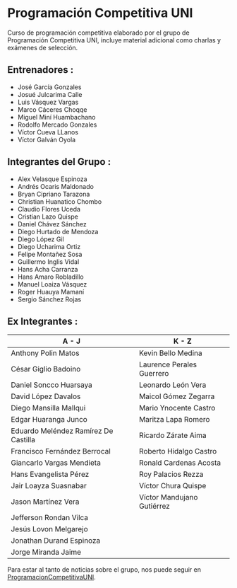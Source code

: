 ﻿# Programación Competitiva UNI
Curso de programación competitiva elaborado por el grupo de Programación Competitiva UNI, incluye material adicional como charlas y exámenes de selección.

## Entrenadores :
* José García Gonzales
* Josué Julcarima Calle
* Luis Vásquez Vargas
* Marco Cáceres Choqqe
* Miguel Miní Huambachano
* Rodolfo Mercado Gonzales
* Víctor Cueva LLanos
* Víctor Galván Oyola

## Integrantes del Grupo :
* Alex Velasque Espinoza
* Andrés Ocaris Maldonado
* Bryan Cipriano Tarazona
* Christian Huanatico Chombo
* Claudio Flores Uceda
* Cristian Lazo Quispe
* Daniel Chávez Sánchez
* Diego Hurtado de Mendoza
* Diego López Gil
* Diego Ucharima Ortiz
* Felipe Montañez Sosa
* Guillermo Inglis Vidal
* Hans Acha Carranza
* Hans Amaro Robladillo
* Manuel Loaiza Vásquez
* Roger Huauya Mamaní
* Sergio Sánchez Rojas

## Ex Integrantes :

| A - J | K - Z |
| ------------- | ------------- |
| Anthony Polin Matos | Kevin Bello Medina|
| César Giglio Badoino | Laurence Perales Guerrero |
| Daniel Soncco Huarsaya | Leonardo León Vera |
| David López Davalos | Maicol Gómez Zegarra |
| Diego Mansilla Mallqui | Mario Ynocente Castro |
| Edgar Huaranga Junco | Maritza Lapa Romero |
| Eduardo Meléndez Ramírez De Castilla | Ricardo Zárate Aima |
| Francisco Fernández Berrocal | Roberto Hidalgo Castro |
| Giancarlo Vargas Mendieta | Ronald Cardenas Acosta |
| Hans Evangelista Pérez | Roy Palacios Rezza |
| Jair Loayza Suasnabar | Víctor Chura Quispe |
| Jason Martínez Vera | Víctor Mandujano Gutiérrez |
| Jefferson Rondan Vilca
| Jesús Lovon Melgarejo
| Jonathan Durand Espinoza
| Jorge Miranda Jaime

Para estar al tanto de noticias sobre el grupo, nos puede seguir en [ProgramacionCompetitivaUNI](https://www.facebook.com/ProgramacionCompetitivaUNI/).
